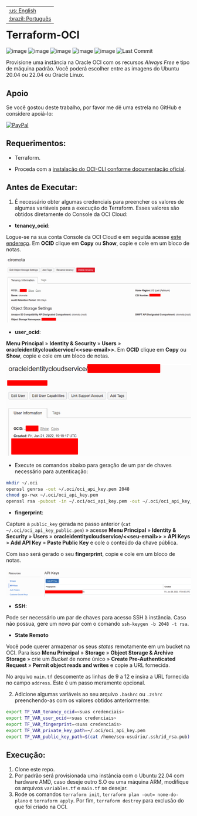 </p>

<table align="right">
 <tr><td><a href="https://github.com/ciro-mota/Terraform-OCI/blob/main/README.md">:us: English</a></td></tr>
 <tr><td><a href="https://github.com/ciro-mota/Terraform-OCI/blob/main/README.pt-br.md">:brazil: Português</a></td></tr>
</table>

# Terraform-OCI

![image](https://img.shields.io/badge/Oracle-F80000?style=for-the-badge&logo=oracle&logoColor=black) 
![image](https://img.shields.io/badge/terraform-%235835CC.svg?style=for-the-badge&logo=terraform&logoColor=white)
![image](https://img.shields.io/badge/Red%20Hat-EE0000?style=for-the-badge&logo=redhat&logoColor=white)
![image](https://img.shields.io/badge/Ubuntu-E95420?style=for-the-badge&logo=ubuntu&logoColor=white)
![image](https://img.shields.io/badge/Shell_Script-121011?style=for-the-badge&logo=gnu-bash&logoColor=white)
![Last Commit](https://img.shields.io/github/last-commit/ciro-mota/Terraform-OCI?style=for-the-badge)

Provisione uma instância na Oracle OCI com os recursos _Always Free_ e tipo de máquina padrão. Você poderá escolher entre as imagens do Ubuntu 20.04 ou 22.04 ou Oracle Linux.

## Apoio

Se você gostou deste trabalho, por favor me dê uma estrela no GitHub e considere apoiá-lo:

[![PayPal](https://img.shields.io/badge/PayPal-00457C?style=for-the-badge&logo=paypal&logoColor=white)](https://www.paypal.com/donate/?business=VUS6R8TX53NTS&no_recurring=0&currency_code=BRL)

## Requerimentos:

* Terraform.

* Proceda com a [instalação do OCI-CLI conforme documentação oficial](https://www.oracle.com/br/technical-resources/articles/cloudcomp/utilizando-oci-cli-p1.html).

## Antes de Executar:

1. É necessário obter algumas credenciais para preencher os valores de algumas variáveis para a execução do Terraform. Esses valores são obtidos diretamente do Console da OCI Cloud:

- **tenancy_ocid**:

Logue-se na sua conta Console da OCI Cloud e em seguida acesse [este endereço](https://cloud.oracle.com/tenancy). Em **OCID** clique em **Copy** ou **Show**, copie e cole em um bloco de notas.

![](/images/tenancy.png)

- **user_ocid**:

**Menu Principal** » **Identity & Security** » **Users** » **oracleidentitycloudservice/\<<seu-email\>>**. Em **OCID** clique em **Copy** ou **Show**, copie e cole em um bloco de notas.

![](/images/user.png)

- Execute os comandos abaixo para geração de um par de chaves necessário para autenticação:

```bash
mkdir ~/.oci
openssl genrsa -out ~/.oci/oci_api_key.pem 2048
chmod go-rwx ~/.oci/oci_api_key.pem
openssl rsa -pubout -in ~/.oci/oci_api_key.pem -out ~/.oci/oci_api_key_public.pem
```

- **fingerprint**:

Capture a `public_key` gerada no passo anterior (`cat ~/.oci/oci_api_key_public.pem`) » acesse **Menu Principal** » **Identity & Security** » **Users** » **oracleidentitycloudservice/\<<seu-email\>>** » **API Keys** » **Add API Key** » **Paste Public Key** e cole o conteúdo da chave pública.

Com isso será gerado o seu **fingerprint**, copie e cole em um bloco de notas.

![](/images/fingerprint.png)

- **SSH**:

Pode ser necessário um par de chaves para acesso SSH à instância. Caso não possua, gere um novo par com o comando `ssh-keygen -b 2048 -t rsa`.

- **State Remoto**

Você pode querer armazenar os seus *states* remotamente em um bucket na OCI. Para isso **Menu Principal** » **Storage** » **Object Storage & Archive Storage** » crie um *Bucket* de nome único » **Create Pre-Authenticated Request** » **Permit object reads and writes** e copie a URL fornecida.

No arquivo `main.tf` descomente as linhas de 9 a 12 e insira a URL fornecida no campo `address`. Este é um passo meramente opcional.

2. Adicione algumas variáveis ao seu arquivo `.bashrc` ou `.zshrc` preenchendo-as com os valores obtidos anteriormente:

```bash
export TF_VAR_tenancy_ocid=<suas credenciais>
export TF_VAR_user_ocid=<suas credenciais>
export TF_VAR_fingerprint=<suas credenciais>
export TF_VAR_private_key_path=~/.oci/oci_api_key.pem
export TF_VAR_public_key_path=$(cat /home/seu-usuário/.ssh/id_rsa.pub)
```

## Execução:

1. Clone este repo.
2. Por padrão será provisionada uma instância com o Ubuntu 22.04 com hardware AMD, caso deseje outro S.O ou uma máquina ARM, modifique os arquivos `variables.tf` e `main.tf` se desejar.
3. Rode os comandos `terraform init`, `terraform plan -out= nome-do-plano` e `terraform apply`. Por fim, `terraform destroy` para exclusão do que foi criado na OCI.